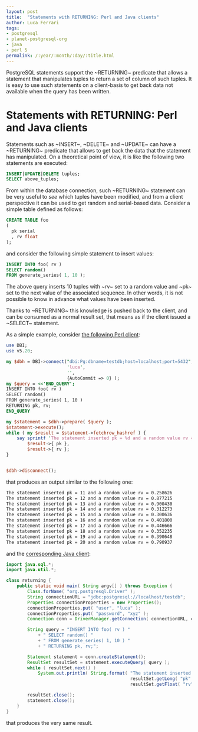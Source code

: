 ```yaml
---
layout: post
title:  "Statements with RETURNING: Perl and Java clients"
author: Luca Ferrari
tags:
- postgresql
- planet-postgresql-org
- java
- perl 5
permalink: /:year/:month/:day/:title.html
---
```

PostgreSQL statements support the ~RETURNING~ predicate that allows a statement that manipulates tuples to return a set of column of such tuples. It is easy to use such statements on a client-basis to get back data not available when the query has been written.

# Statements with RETURNING: Perl and Java clients

Statements such as ~INSERT~, ~DELETE~ and ~UPDATE~ can have a ~RETURNING~ predicate that allows to get back the data that the statement has manipulated. On a theoretical point of view, it is like the following two statements are executed:

```sql
INSERT|UPDATE|DELETE tuples;
SELECT above_tuples;
```

From within the database connection, such ~RETURNING~ statement can be very useful to *see* which tuples have been modified, and from a client perspective it can be used to get random and serial-based data.
Consider a simple table defined as follows:

```sql
CREATE TABLE foo
( 
  pk serial
  , rv float
);
```

and consider the following simple statement to insert values:

```sql
INSERT INTO foo( rv )
SELECT random()
FROM generate_series( 1, 10 );
```

The above query inserts 10 tuples with ~rv~ set to a random value and ~pk~ set to the next value of the associated sequence. In other words, it is not possible to know in advance what values have been inserted.

Thanks to ~RETURNING~ this knowledge is pushed back to the client, and can be consumed as a normal result set, that means as if the client issued a ~SELECT~ statement.

As a simple example, consider [the following Perl client](https://github.com/fluca1978/fluca1978-pg-utils/blob/master/examples/clients/perl/returning.pl):

```perl
use DBI;
use v5.20;

my $dbh = DBI->connect("dbi:Pg:dbname=testdb;host=localhost;port=5432",
                       'luca',
                       '',
                       {AutoCommit => 0} );
my $query = <<'END_QUERY';
INSERT INTO foo( rv )
SELECT random()
FROM generate_series( 1, 10 )
RETURNING pk, rv;
END_QUERY

my $statement = $dbh->prepare( $query );
$statement->execute();
while ( my $result = $statement->fetchrow_hashref ) {
    say sprintf 'The statement inserted pk = %d and a random value rv = %f',
        $result->{ pk },
        $result->{ rv };
}


$dbh->disconnect();
```

that produces an output similar to the following one:

```sh
The statement inserted pk = 11 and a random value rv = 0.258626
The statement inserted pk = 12 and a random value rv = 0.877215
The statement inserted pk = 13 and a random value rv = 0.900430
The statement inserted pk = 14 and a random value rv = 0.312273
The statement inserted pk = 15 and a random value rv = 0.300636
The statement inserted pk = 16 and a random value rv = 0.401800
The statement inserted pk = 17 and a random value rv = 0.446666
The statement inserted pk = 18 and a random value rv = 0.352235
The statement inserted pk = 19 and a random value rv = 0.390648
The statement inserted pk = 20 and a random value rv = 0.790937
```

and the [corresponding Java client](https://github.com/fluca1978/fluca1978-pg-utils/blob/master/examples/clients/java/returning.java):

```java
import java.sql.*;
import java.util.*;

class returning {
    public static void main( String argv[] ) throws Exception {
        Class.forName( "org.postgresql.Driver" );
        String connectionURL = "jdbc:postgresql://localhost/testdb";
        Properties connectionProperties = new Properties();
        connectionProperties.put( "user", "luca" );
        connectionProperties.put( "password", "xyz" );
        Connection conn = DriverManager.getConnection( connectionURL, connectionProperties );

        String query = "INSERT INTO foo( rv ) "
            + " SELECT random() "
            + " FROM generate_series( 1, 10 ) "
            + " RETURNING pk, rv;";

        Statement statement = conn.createStatement();
        ResultSet resultSet = statement.executeQuery( query );
        while ( resultSet.next() )
            System.out.println( String.format( "The statement inserted pk = %d and a random value rv = %f ",
                                               resultSet.getLong( "pk" ),
                                               resultSet.getFloat( "rv" ) ) );

        resultSet.close();
        statement.close();
    }
}
```

that produces the very same result.
